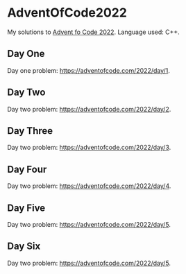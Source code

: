# AdventOfCode2022
My solutions to [Advent fo Code 2022](https://adventofcode.com/2022).
Language used: C++.
## Day One
Day one problem: https://adventofcode.com/2022/day/1.
## Day Two
Day two problem: https://adventofcode.com/2022/day/2.
## Day Three
Day two problem: https://adventofcode.com/2022/day/3.
## Day Four
Day two problem: https://adventofcode.com/2022/day/4.
## Day Five
Day two problem: https://adventofcode.com/2022/day/5.
## Day Six
Day two problem: https://adventofcode.com/2022/day/5.